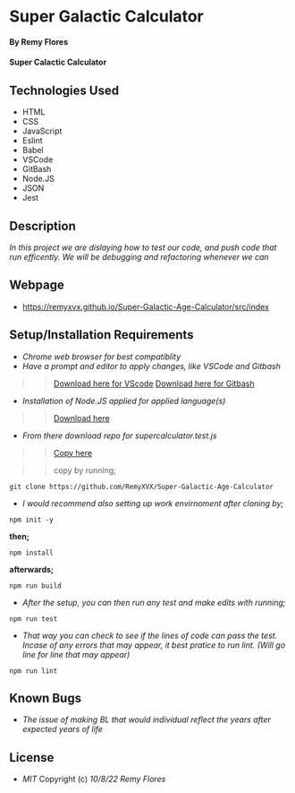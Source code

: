# Super Galactic Calculator

#### By Remy Flores

#### Super Calactic Calculator

## Technologies Used
* HTML
* CSS
* JavaScript
* Eslint
* Babel
* VSCode
* GitBash
* Node.JS
* JSON
* Jest

## Description
_In this project we are dislaying how to test our code, and push code that run efficently. We will be debugging and refactoring whenever we can_

## Webpage
* https://remyxvx.github.io/Super-Galactic-Age-Calculator/src/index

## Setup/Installation Requirements
* _Chrome web browser for best compatiblity_
* _Have a prompt and editor to apply changes, like VSCode and Gitbash_

>>[Download here for VScode](https://code.visualstudio.com/download)
>>[Download here for Gitbash](https://git-scm.com/downloads)

* _Installation of Node.JS applied for applied language(s)_

>>[Download here](https://nodejs.org/en/download/)

* _From there download repo for *supercalculator.test.js*_

>>[Copy here](https://github.com/RemyXVX/Super-Galactic-Age-Calculator)

>>copy by running;

```
git clone https://github.com/RemyXVX/Super-Galactic-Age-Calculator
````
* _I would recommend also setting up work envirnoment after cloning by;_
```
npm init -y
```
**then;**
```
npm install
```
**afterwards;**
```
npm run build
```
* _After the setup, you can then run any test and make edits with running;_
```
npm run test
```
* _That way you can check to see if the lines of code can pass the test. Incase of any errors that may appear, it best pratice to run lint. (Will go line for line that may appear)_
```
npm run lint
```

## Known Bugs
* _The issue of making BL that would individual reflect the years after expected years of life_

## License
* _MIT_
Copyright (c) _10/8/22_ _Remy Flores_